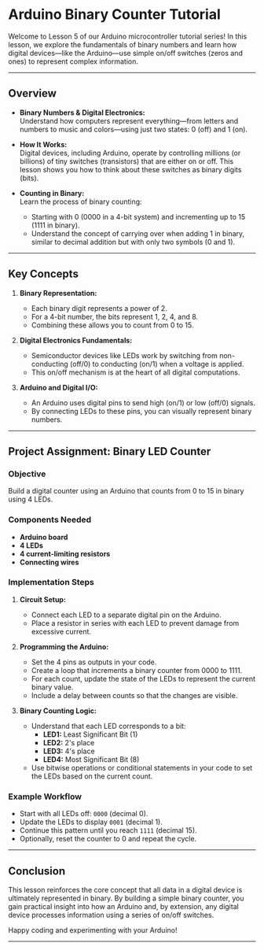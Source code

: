 # Arduino Binary Counter Tutorial

Welcome to Lesson 5 of our Arduino microcontroller tutorial series! In this lesson, we explore the fundamentals of binary numbers and learn how digital devices—like the Arduino—use simple on/off switches (zeros and ones) to represent complex information.

---

## Overview

- **Binary Numbers & Digital Electronics:**  
  Understand how computers represent everything—from letters and numbers to music and colors—using just two states: 0 (off) and 1 (on).

- **How It Works:**  
  Digital devices, including Arduino, operate by controlling millions (or billions) of tiny switches (transistors) that are either on or off. This lesson shows you how to think about these switches as binary digits (bits).

- **Counting in Binary:**  
  Learn the process of binary counting:
  - Starting with 0 (0000 in a 4-bit system) and incrementing up to 15 (1111 in binary).
  - Understand the concept of carrying over when adding 1 in binary, similar to decimal addition but with only two symbols (0 and 1).

---

## Key Concepts

1. **Binary Representation:**  
   - Each binary digit represents a power of 2.
   - For a 4-bit number, the bits represent 1, 2, 4, and 8.
   - Combining these allows you to count from 0 to 15.

2. **Digital Electronics Fundamentals:**  
   - Semiconductor devices like LEDs work by switching from non-conducting (off/0) to conducting (on/1) when a voltage is applied.
   - This on/off mechanism is at the heart of all digital computations.

3. **Arduino and Digital I/O:**  
   - An Arduino uses digital pins to send high (on/1) or low (off/0) signals.
   - By connecting LEDs to these pins, you can visually represent binary numbers.

---

## Project Assignment: Binary LED Counter

### Objective
Build a digital counter using an Arduino that counts from 0 to 15 in binary using 4 LEDs.

### Components Needed
- **Arduino board**
- **4 LEDs**
- **4 current-limiting resistors**
- **Connecting wires**

### Implementation Steps

1. **Circuit Setup:**
   - Connect each LED to a separate digital pin on the Arduino.
   - Place a resistor in series with each LED to prevent damage from excessive current.

2. **Programming the Arduino:**
   - Set the 4 pins as outputs in your code.
   - Create a loop that increments a binary counter from 0000 to 1111.
   - For each count, update the state of the LEDs to represent the current binary value.
   - Include a delay between counts so that the changes are visible.

3. **Binary Counting Logic:**
   - Understand that each LED corresponds to a bit:
     - **LED1:** Least Significant Bit (1)
     - **LED2:** 2's place
     - **LED3:** 4's place
     - **LED4:** Most Significant Bit (8)
   - Use bitwise operations or conditional statements in your code to set the LEDs based on the current count.

### Example Workflow

- Start with all LEDs off: `0000` (decimal 0).
- Update the LEDs to display `0001` (decimal 1).
- Continue this pattern until you reach `1111` (decimal 15).
- Optionally, reset the counter to 0 and repeat the cycle.

---

## Conclusion

This lesson reinforces the core concept that all data in a digital device is ultimately represented in binary. By building a simple binary counter, you gain practical insight into how an Arduino and, by extension, any digital device processes information using a series of on/off switches.

Happy coding and experimenting with your Arduino!

---